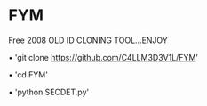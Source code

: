 # FYM
Free 2008 OLD ID CLONING TOOL...ENJOY


• 'git clone https://github.com/C4LLM3D3V1L/FYM'

• 'cd FYM'

• 'python SECDET.py'
